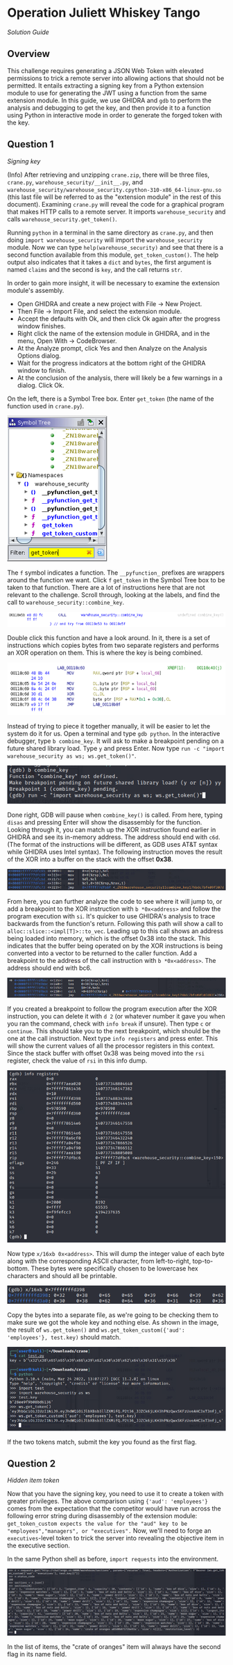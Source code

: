 # Operation Juliett Whiskey Tango

_Solution Guide_

## Overview

This challenge requires generating a JSON Web Token with elevated permissions to trick a remote server into allowing actions that should not be permitted. It entails extracting a signing key from a Python extension module to use for generating the JWT using a function from the same extension module. In this guide, we use GHIDRA and `gdb` to perform the analysis and debugging to get the key, and then provide it to a function using Python in interactive mode in order to generate the forged token with the key.

## Question 1

_Signing key_

(Info) After retrieving and unzipping `crane.zip`, there will be three files, `crane.py`, `warehouse_security/__init__.py`, and `warehouse_security/warehouse_security.cpython-310-x86_64-linux-gnu.so` (this last file will be referred to as the "extension module" in the rest of this document). Examining `crane.py` will reveal the code for a graphical program that makes HTTP calls to a remote server. It imports `warehouse_security` and calls `warehouse_security.get_token()`.

Running `python` in a terminal in the same directory as `crane.py`, and then doing `import warehouse_security` will import the `warehouse_security` module. Now we can type `help(warehouse_security)` and see that there is a second function available from this module, `get_token_custom()`. The help output also indicates that it takes a `dict` and `bytes`, the first argument is named `claims` and the second is `key`, and the call returns `str`.

In order to gain more insight, it will be necessary to examine the extension module's assembly.

* Open GHIDRA and create a new project with File -> New Project.
* Then File -> Import File, and select the extension module.
* Accept the defaults with Ok, and then click Ok again after the progress window finishes.
* Right click the name of the extension module in GHIDRA, and in the menu, Open With -> CodeBrowser.
* At the Analyze prompt, click Yes and then Analyze on the Analysis Options dialog.
* Wait for the progress indicators at the bottom right of the GHIDRA window to finish.
* At the conclusion of the analysis, there will likely be a few warnings in a dialog. Click Ok.

On the left, there is a Symbol Tree box. Enter `get_token` (the name of the function used in `crane.py`).

<img src="img/search.PNG">

The `f` symbol indicates a function. The `__pyfunction_` prefixes are wrappers around the function we want. Click `f` `get_token` in the Symbol Tree box to be taken to that function. There are a lot of instructions here that are not relevant to the challenge. Scroll through, looking at the labels, and find the call to `warehouse_security::combine_key`.

<img src="img/combine_key.PNG">

Double click this function and have a look around. In it, there is a set of instructions which copies bytes from two separate registers and performs an XOR operation on them. This is where the key is being combined.

<img src="img/xor.PNG">

Instead of trying to piece it together manually, it will be easier to let the system do it for us. Open a terminal and type `gdb python`. In the interactive debugger, type `b combine_key`. It will ask to make a breakpoint pending on a future shared library load. Type `y` and press Enter. Now type `run -c "import warehouse_security as ws; ws.get_token()"`.

<img src="img/run.PNG">

Done right, GDB will pause when `combine_key()` is called. From here, typing `disas` and pressing Enter will show the disassembly for the function. Looking through it, you can match up the XOR instruction found earlier in GHIDRA and see its in-memory address. The address should end with `c6d`. (The format of the instructions will be different, as GDB uses AT&T syntax while GHIDRA uses Intel syntax). The following instruction moves the result of the XOR into a buffer on the stack with
the offset **0x38**.

<img src="img/xor_gdb.PNG">

From here, you can further analyze the code to see where it will jump to, or add a breakpoint to the XOR instruction with `b *0x<address>` and follow the program execution with `si`. It's quicker to use GHIDRA's analysis to trace backwards from the function's return. Following this path will show a call to `alloc::slice::<impl[T]>::to_vec`. Leading up to this call shows an address being loaded into memory, which is the offset 0x38 into the stack. This indicates that the buffer being
operated on by the XOR instructions is being converted into a vector to be returned to the caller function. Add a breakpoint to the address of the call instruction with `b *0x<address>`. The address should end with bc6.

<img src="img/to_vec.PNG">

If you created a breakpoint to follow the program execution after the XOR instruction, you can delete it with `d 2` (or whatever number it gave you when you ran the command, check with `info break` if unsure). Then type `c` or `continue`. This should take you to the next breakpoint, which should be the one at the call instruction. Next type `info registers` and press enter. This will show the current values of all the processor registers in this context. Since the stack buffer with offset 0x38 was being moved into the `rsi` register, check the value of `rsi` in this info dump.

<img src="img/registers_before_to_vec.PNG">

Now type `x/16xb 0x<address>`. This will dump the integer value of each byte along with the corresponding ASCII character, from left-to-right, top-to-bottom. These bytes were specifically chosen to be lowercase hex characters and should all be printable.

<img src="img/print_key_bytes.PNG">

Copy the bytes into a separate file, as we're going to be checking them to make sure we got the whole key and nothing else. As shown in the image, the result of `ws.get_token()` and `ws.get_token_custom({'aud': 'employees'}, test.key)` should match.

<img src="img/key_comparison.PNG">

If the two tokens match, submit the key you found as the first flag.

## Question 2

_Hidden item token_

Now that you have the signing key, you need to use it to create a token with greater privileges. The above comparison using `{'aud': 'employees'}` comes from the expectation that the competitor would have run across the following error string during disassembly of the extension module: `get_token_custom expects the value for the "aud" key to be "employees","managers", or "executives".` Now, we'll need to forge an `executives`-level token to trick the server into revealing the objective
item in the executive section.

In the same Python shell as before, `import requests` into the environment.

<img src="img/request.PNG">

In the list of items, the "crate of oranges" item will always have the second flag in its name field.
